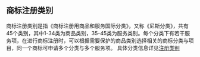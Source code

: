 ## 商标注册类别
商标注册类别是指《商标注册用商品和服务国际分类》，又称《尼斯分类》，共有45个类别，其中1-34类为商品类别，35-45类为服务类别。每个分类下有若干服务项，在进行商标注册时，可以根据需要保护的商品类别选择相关的商标分类与项目，同一个商标可申请多个分类与多个服务项。
具体分类信息详见[注册类别](https://tm.jdcloud.com/trans/trademark-class)
